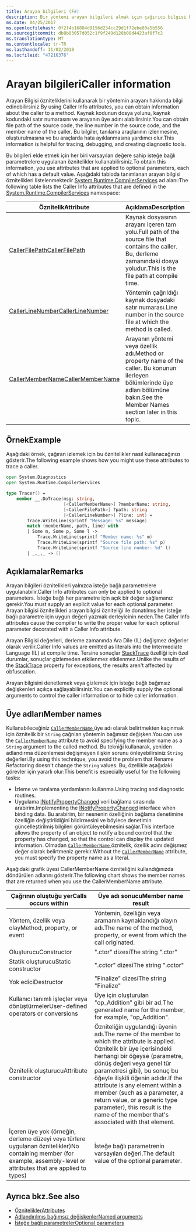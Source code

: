 ```yaml
---
title: Arayan bilgileri (F#)
description: Bir yöntemi arayan bilgileri almak için çağırıcı bilgisi bağımsız değişken öznitelikleri kullanmayı açıklar.
ms.date: 04/25/2017
ms.openlocfilehash: 0f2f4b16804d9156d234cc29d1f72ebe80a5b556
ms.sourcegitcommit: db8b83057d052c1f9f249d128b08d4423af0f7c2
ms.translationtype: MT
ms.contentlocale: tr-TR
ms.lasthandoff: 11/02/2018
ms.locfileid: "47216376"
---
```

# <a name="caller-information"></a><span data-ttu-id="8a589-103">Arayan bilgileri</span><span class="sxs-lookup"><span data-stu-id="8a589-103">Caller information</span></span>

<span data-ttu-id="8a589-104">Arayan Bilgisi özniteliklerini kullanarak bir yöntemin arayanı hakkında bilgi edinebilirsiniz.</span><span class="sxs-lookup"><span data-stu-id="8a589-104">By using Caller Info attributes, you can obtain information about the caller to a method.</span></span> <span data-ttu-id="8a589-105">Kaynak kodunun dosya yolunu, kaynak kodundaki satır numarasını ve arayanın üye adını alabilirsiniz.</span><span class="sxs-lookup"><span data-stu-id="8a589-105">You can obtain file path of the source code, the line number in the source code, and the member name of the caller.</span></span> <span data-ttu-id="8a589-106">Bu bilgiler, tanılama araçlarının izlenmesine, oluşturulmasına ve bu araçlarda hata ayıklanmasına yardımcı olur.</span><span class="sxs-lookup"><span data-stu-id="8a589-106">This information is helpful for tracing, debugging, and creating diagnostic tools.</span></span>

<span data-ttu-id="8a589-107">Bu bilgileri elde etmek için her biri varsayılan değere sahip isteğe bağlı parametrelere uygulanan öznitelikler kullanabilirsiniz.</span><span class="sxs-lookup"><span data-stu-id="8a589-107">To obtain this information, you use attributes that are applied to optional parameters, each of which has a default value.</span></span> <span data-ttu-id="8a589-108">Aşağıdaki tabloda tanımlanan arayan bilgisi öznitelikleri listelenmektedir [System.Runtime.CompilerServices](/dotnet/api/system.runtime.compilerservices) ad alanı:</span><span class="sxs-lookup"><span data-stu-id="8a589-108">The following table lists the Caller Info attributes that are defined in the [System.Runtime.CompilerServices](/dotnet/api/system.runtime.compilerservices) namespace:</span></span>

|<span data-ttu-id="8a589-109">Öznitelik</span><span class="sxs-lookup"><span data-stu-id="8a589-109">Attribute</span></span>|<span data-ttu-id="8a589-110">Açıklama</span><span class="sxs-lookup"><span data-stu-id="8a589-110">Description</span></span>|<span data-ttu-id="8a589-111">Tür</span><span class="sxs-lookup"><span data-stu-id="8a589-111">Type</span></span>|
|---------|-----------|----|
|[<span data-ttu-id="8a589-112">CallerFilePath</span><span class="sxs-lookup"><span data-stu-id="8a589-112">CallerFilePath</span></span>](/dotnet/api/system.runtime.compilerservices.callerfilepathattribute)|<span data-ttu-id="8a589-113">Kaynak dosyasının arayanı içeren tam yolu.</span><span class="sxs-lookup"><span data-stu-id="8a589-113">Full path of the source file that contains the caller.</span></span> <span data-ttu-id="8a589-114">Bu, derleme zamanındaki dosya yoludur.</span><span class="sxs-lookup"><span data-stu-id="8a589-114">This is the file path at compile time.</span></span>|`String`
|[<span data-ttu-id="8a589-115">CallerLineNumber</span><span class="sxs-lookup"><span data-stu-id="8a589-115">CallerLineNumber</span></span>](/dotnet/api/system.runtime.compilerservices.callerlinenumberattribute)|<span data-ttu-id="8a589-116">Yöntemin çağrıldığı kaynak dosyadaki satır numarası.</span><span class="sxs-lookup"><span data-stu-id="8a589-116">Line number in the source file at which the method is called.</span></span>|`Integer`|
|[<span data-ttu-id="8a589-117">CallerMemberName</span><span class="sxs-lookup"><span data-stu-id="8a589-117">CallerMemberName</span></span>](/dotnet/api/system.runtime.compilerservices.callermembernameattribute)|<span data-ttu-id="8a589-118">Arayanın yöntemi veya özellik adı.</span><span class="sxs-lookup"><span data-stu-id="8a589-118">Method or property name of the caller.</span></span> <span data-ttu-id="8a589-119">Bu konunun ilerleyen bölümlerinde üye adları bölümüne bakın.</span><span class="sxs-lookup"><span data-stu-id="8a589-119">See the Member Names section later in this topic.</span></span>|`String`|

## <a name="example"></a><span data-ttu-id="8a589-120">Örnek</span><span class="sxs-lookup"><span data-stu-id="8a589-120">Example</span></span>

<span data-ttu-id="8a589-121">Aşağıdaki örnek, çağıran izlemek için bu öznitelikler nasıl kullanacağınızı gösterir.</span><span class="sxs-lookup"><span data-stu-id="8a589-121">The following example shows how you might use these attributes to trace a caller.</span></span>

```fsharp
open System.Diagnostics
open System.Runtime.CompilerServices

type Tracer() =
    member __.DoTrace(msg: string,
                      [<CallerMemberName>] ?memberName: string,
                      [<CallerFilePath>] ?path: string
                      [<CallerLineNumber>] ?line: int) =
        Trace.WriteLine(sprintf "Message: %s" message)
        match (memberName, path, line) with
        | Some m, Some p, Some l ->
            Trace.WriteLine(sprintf "Member name: %s" m)
            Trace.WriteLine(sprintf "Source file path: %s" p)
            Trace.WriteLine(sprintf "Source line number: %d" l)
        | _,_,_ -> ()
```

## <a name="remarks"></a><span data-ttu-id="8a589-122">Açıklamalar</span><span class="sxs-lookup"><span data-stu-id="8a589-122">Remarks</span></span>

<span data-ttu-id="8a589-123">Arayan bilgileri öznitelikleri yalnızca isteğe bağlı parametrelere uygulanabilir.</span><span class="sxs-lookup"><span data-stu-id="8a589-123">Caller Info attributes can only be applied to optional parameters.</span></span> <span data-ttu-id="8a589-124">İsteğe bağlı her parametre için açık bir değer sağlamanız gerekir.</span><span class="sxs-lookup"><span data-stu-id="8a589-124">You must supply an explicit value for each optional parameter.</span></span> <span data-ttu-id="8a589-125">Arayan bilgisi öznitelikleri arayan bilgisi özniteliği ile donatılmış her isteğe bağlı parametre için uygun değeri yazmak derleyicinin neden.</span><span class="sxs-lookup"><span data-stu-id="8a589-125">The Caller Info attributes cause the compiler to write the proper value for each optional parameter decorated with a Caller Info attribute.</span></span>

<span data-ttu-id="8a589-126">Arayan Bilgisi değerleri, derleme zamanında Ara Dile (IL) değişmez değerler olarak verilir.</span><span class="sxs-lookup"><span data-stu-id="8a589-126">Caller Info values are emitted as literals into the Intermediate Language (IL) at compile time.</span></span> <span data-ttu-id="8a589-127">Tersine sonuçlar [StackTrace](/dotnet/api/system.diagnostics.stacktrace) özelliği için özel durumlar, sonuçlar gizlemeden etkilenmez etkilenmez.</span><span class="sxs-lookup"><span data-stu-id="8a589-127">Unlike the results of the [StackTrace](/dotnet/api/system.diagnostics.stacktrace) property for exceptions, the results aren't affected by obfuscation.</span></span>

<span data-ttu-id="8a589-128">Arayan bilgisini denetlemek veya gizlemek için isteğe bağlı bağımsız değişkenleri açıkça sağlayabilirsiniz.</span><span class="sxs-lookup"><span data-stu-id="8a589-128">You can explicitly supply the optional arguments to control the caller information or to hide caller information.</span></span>

## <a name="member-names"></a><span data-ttu-id="8a589-129">Üye adları</span><span class="sxs-lookup"><span data-stu-id="8a589-129">Member names</span></span>

<span data-ttu-id="8a589-130">Kullanabileceğiniz [ `CallerMemberName` ](/dotnet/api/system.runtime.compilerservices.callermembernameattribute) üye adı olarak belirtmekten kaçınmak için öznitelik bir `String` çağrılan yöntemin bağımsız değişken.</span><span class="sxs-lookup"><span data-stu-id="8a589-130">You can use the [`CallerMemberName`](/dotnet/api/system.runtime.compilerservices.callermembernameattribute) attribute to avoid specifying the member name as a `String` argument to the called method.</span></span> <span data-ttu-id="8a589-131">Bu tekniği kullanarak, yeniden adlandırma düzenlemesi değişmeyen ilişkin sorunu önleyebilirsiniz `String` değerleri.</span><span class="sxs-lookup"><span data-stu-id="8a589-131">By using this technique, you avoid the problem that Rename Refactoring doesn't change the `String` values.</span></span> <span data-ttu-id="8a589-132">Bu, özellikle aşağıdaki görevler için yararlı olur:</span><span class="sxs-lookup"><span data-stu-id="8a589-132">This benefit is especially useful for the following tasks:</span></span>

* <span data-ttu-id="8a589-133">İzleme ve tanılama yordamlarını kullanma.</span><span class="sxs-lookup"><span data-stu-id="8a589-133">Using tracing and diagnostic routines.</span></span>
* <span data-ttu-id="8a589-134">Uygulama [INotifyPropertyChanged](/dotnet/api/system.componentmodel.inotifypropertychanged) veri bağlama sırasında arabirim.</span><span class="sxs-lookup"><span data-stu-id="8a589-134">Implementing the [INotifyPropertyChanged](/dotnet/api/system.componentmodel.inotifypropertychanged) interface when binding data.</span></span> <span data-ttu-id="8a589-135">Bu arabirim, bir nesnenin özelliğinin bağlama denetimine özelliğin değiştirildiğini bildirmesini ve böylece denetimin güncelleştirilmiş bilgileri görüntüleyebilmesini sağlar.</span><span class="sxs-lookup"><span data-stu-id="8a589-135">This interface allows the property of an object to notify a bound control that the property has changed, so that the control can display the updated information.</span></span> <span data-ttu-id="8a589-136">Olmadan [ `CallerMemberName` ](/dotnet/api/system.runtime.compilerservices.callermembernameattribute) öznitelik, özellik adını değişmez değer olarak belirtmeniz gerekir.</span><span class="sxs-lookup"><span data-stu-id="8a589-136">Without the [`CallerMemberName`](/dotnet/api/system.runtime.compilerservices.callermembernameattribute) attribute, you must specify the property name as a literal.</span></span>

<span data-ttu-id="8a589-137">Aşağıdaki grafik üyesi CallerMemberName özniteliğini kullandığınızda döndürülen adlarını gösterir.</span><span class="sxs-lookup"><span data-stu-id="8a589-137">The following chart shows the member names that are returned when you use the CallerMemberName attribute.</span></span>

|<span data-ttu-id="8a589-138">Çağrının oluştuğu yer</span><span class="sxs-lookup"><span data-stu-id="8a589-138">Calls occurs within</span></span>|<span data-ttu-id="8a589-139">Üye adı sonucu</span><span class="sxs-lookup"><span data-stu-id="8a589-139">Member name result</span></span>|
|-------------------|------------------|
|<span data-ttu-id="8a589-140">Yöntem, özellik veya olay</span><span class="sxs-lookup"><span data-stu-id="8a589-140">Method, property, or event</span></span>|<span data-ttu-id="8a589-141">Yöntemin, özelliğin veya aramanın kaynaklandığı olayın adı.</span><span class="sxs-lookup"><span data-stu-id="8a589-141">The name of the method, property, or event from which the call originated.</span></span>|
|<span data-ttu-id="8a589-142">Oluşturucu</span><span class="sxs-lookup"><span data-stu-id="8a589-142">Constructor</span></span>|<span data-ttu-id="8a589-143">".ctor" dizesi</span><span class="sxs-lookup"><span data-stu-id="8a589-143">The string ".ctor"</span></span>|
|<span data-ttu-id="8a589-144">Statik oluşturucu</span><span class="sxs-lookup"><span data-stu-id="8a589-144">Static constructor</span></span>|<span data-ttu-id="8a589-145">".cctor" dizesi</span><span class="sxs-lookup"><span data-stu-id="8a589-145">The string ".cctor"</span></span>|
|<span data-ttu-id="8a589-146">Yok edici</span><span class="sxs-lookup"><span data-stu-id="8a589-146">Destructor</span></span>|<span data-ttu-id="8a589-147">"Finalize" dizesi</span><span class="sxs-lookup"><span data-stu-id="8a589-147">The string "Finalize"</span></span>|
|<span data-ttu-id="8a589-148">Kullanıcı tanımlı işleçler veya dönüştürmeler</span><span class="sxs-lookup"><span data-stu-id="8a589-148">User-defined operators or conversions</span></span>|<span data-ttu-id="8a589-149">Üye için oluşturulan "op_Addition" gibi bir ad.</span><span class="sxs-lookup"><span data-stu-id="8a589-149">The generated name for the member, for example, "op_Addition".</span></span>|
|<span data-ttu-id="8a589-150">Öznitelik oluşturucu</span><span class="sxs-lookup"><span data-stu-id="8a589-150">Attribute constructor</span></span>|<span data-ttu-id="8a589-151">Özniteliğin uygulandığı üyenin adı.</span><span class="sxs-lookup"><span data-stu-id="8a589-151">The name of the member to which the attribute is applied.</span></span> <span data-ttu-id="8a589-152">Öznitelik bir üye içerisindeki herhangi bir öğeyse (parametre, dönüş değeri veya genel tür parametresi gibi), bu sonuç bu öğeyle ilişkili öğenin adıdır.</span><span class="sxs-lookup"><span data-stu-id="8a589-152">If the attribute is any element within a member (such as a parameter, a return value, or a generic type parameter), this result is the name of the member that's associated with that element.</span></span>|
|<span data-ttu-id="8a589-153">İçeren üye yok (örneğin, derleme düzeyi veya türlere uygulanan öznitelikler)</span><span class="sxs-lookup"><span data-stu-id="8a589-153">No containing member (for example, assembly-level or attributes that are applied to types)</span></span>|<span data-ttu-id="8a589-154">İsteğe bağlı parametrenin varsayılan değeri.</span><span class="sxs-lookup"><span data-stu-id="8a589-154">The default value of the optional parameter.</span></span>|

## <a name="see-also"></a><span data-ttu-id="8a589-155">Ayrıca bkz.</span><span class="sxs-lookup"><span data-stu-id="8a589-155">See also</span></span>

- [<span data-ttu-id="8a589-156">Öznitelikler</span><span class="sxs-lookup"><span data-stu-id="8a589-156">Attributes</span></span>](attributes.md)  
- [<span data-ttu-id="8a589-157">Adlandırılmış bağımsız değişkenler</span><span class="sxs-lookup"><span data-stu-id="8a589-157">Named arguments</span></span>](parameters-and-arguments.md#named-arguments)  
- [<span data-ttu-id="8a589-158">İsteğe bağlı parametreler</span><span class="sxs-lookup"><span data-stu-id="8a589-158">Optional parameters</span></span>](parameters-and-arguments.md#optional-parameters)  
